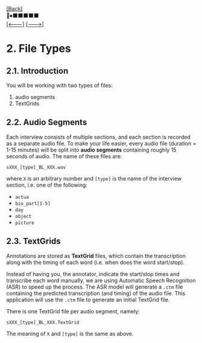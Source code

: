 [\[Back\]](./README.md) \
🔲⏹⬛️⬛️⬛️⬛️⬛️ \
[\[<---\]](./01_overview.md) [\[--->\]](./03_working_with_praat.md)

# 2. File Types

## 2.1. Introduction

You will be working with two types of files:
1. audio segments
2. TextGrids

## 2.2. Audio Segments
Each interview consists of multiple sections, and each section is recorded as a
separate audio file. To make your life easier, every audio file (duration = 1-15
minutes) will be split into **audio segments** containing roughly 15 seconds of
audio. The name of these files are:
```
sXXX_[type]_BL_XXX.wav
```
where `X` is an arbitrary number and `[type]` is the name of the interview
section, i.e. one of the following:
- `actua`
- `bio_part[1-5]`
- `day`
- `object`
- `picture`

## 2.3. TextGrids
Annotations are stored as **TextGrid** files, which contain the transcription
along with the timing of each word (i.e. when does the word start/stop).

Instead of having you, the annotator, indicate the start/stop times and
transcribe each word manually, we are using Automatic Speech Recognition (ASR)
to speed up the process. The ASR model will generate a `.ctm` file containing
the predicted transcription (and timing) of the audio file. This application
will use the `.ctm` file to generate an initial TextGrid file.

There is one TextGrid file per audio segment, namely:
```
sXXX_[type]_BL_XXX.TextGrid
```
The meaning of `X` and `[type]` is the same as above.
